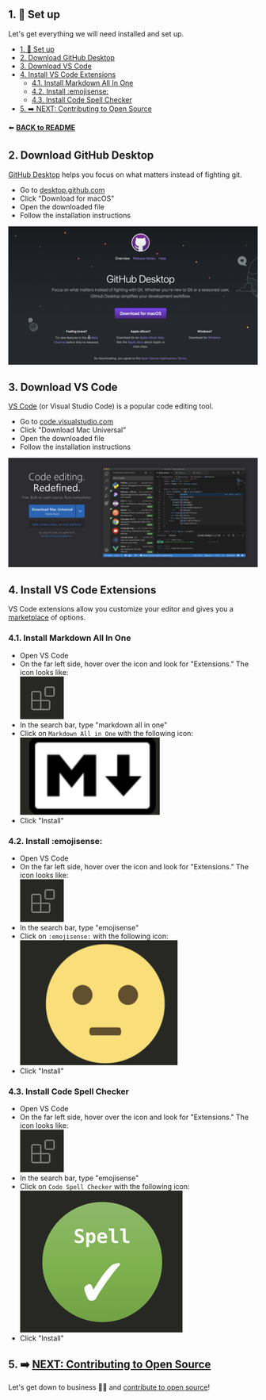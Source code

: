 ## 1. 🔽 Set up

Let's get everything we will need installed and set up.

- [1. 🔽 Set up](#1--set-up)
- [2. Download GitHub Desktop](#2-download-github-desktop)
- [3. Download VS Code](#3-download-vs-code)
- [4. Install VS Code Extensions](#4-install-vs-code-extensions)
  - [4.1. Install Markdown All In One](#41-install-markdown-all-in-one)
  - [4.2. Install :emojisense:](#42-install-emojisense)
  - [4.3. Install Code Spell Checker](#43-install-code-spell-checker)
- [5. :arrow_right: NEXT: Contributing to Open Source](#5-arrow_right-next-contributing-to-open-source)

 ⬅️ [**BACK to README**](README.md)

## 2. Download GitHub Desktop

[GitHub Desktop](https://desktop.github.com/) helps you focus on what matters instead of fighting git.

- Go to [desktop.github.com](https://desktop.github.com/)
- Click "Download for macOS"
- Open the downloaded file
- Follow the installation instructions

![Download GitHub Desktop](/images/desktop-download.png)

## 3. Download VS Code

[VS Code](https://code.visualstudio.com/) (or Visual Studio Code) is a popular code editing tool.

- Go to [code.visualstudio.com](https://code.visualstudio.com/)
- Click "Download Mac Universal"
- Open the downloaded file
- Follow the installation instructions

![Download VS Code](images/vscode-download.png)

## 4. Install VS Code Extensions

VS Code extensions allow you customize your editor and gives you a [marketplace](https://marketplace.visualstudio.com/) of options.

### 4.1. Install Markdown All In One

- Open VS Code
- On the far left side, hover over the icon and look for "Extensions." The icon looks like: 
<br />![VS Code Extension Icon](images/vs-code-ext-icon.png)
- In the search bar, type "markdown all in one"
- Click on `Markdown All in One` with the following icon:
<br />![Markdown All In One Icon](images/markdown-all-in-one-icon.png)
- Click "Install"

### 4.2. Install :emojisense:

- Open VS Code
- On the far left side, hover over the icon and look for "Extensions." The icon looks like: 
<br />![VS Code Extension Icon](images/vs-code-ext-icon.png)
- In the search bar, type "emojisense"
- Click on `:emojisense:` with the following icon:
<br />![Emojisense Icon](images/emojisense-icon.png)
- Click "Install"

### 4.3. Install Code Spell Checker

- Open VS Code
- On the far left side, hover over the icon and look for "Extensions." The icon looks like: 
<br />![VS Code Extension Icon](images/vs-code-ext-icon.png)
- In the search bar, type "emojisense"
- Click on `Code Spell Checker` with the following icon:
<br />![Code Spell Checker Icon](images/code-spell-checker-icon.png)
- Click "Install"


 ## 5. :arrow_right: [NEXT: Contributing to Open Source](2-contribute.md)

Let's get down to business 👷‍♀️ and [contribute to open source](2-contribute.md)!
